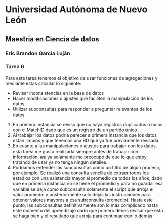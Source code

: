 # Universidad Autónoma de Nuevo León
## Maestría en Ciencia de datos
### Eric Brandon García Luján
### Tarea 6

Para esta tarea tenemos el objetivo de usar funciones de agregaciones y mediante estas calcular lo siguiente:

- Revisar inconsistencias en la base de datos
- Hacer modificaciones o ajustes que faciliten la manipulación de los datos
- Utilizar subconsultas para responder a preguntar relevantes de los datos.

1. En primera instancia se revisó que no haya registros duplicados o nulos con el MatchID dado que es un registro de un partido único.
2. Al trabajar los datos podría parecer a primera instancia que los datos están limpios y que tenemos una BD que ya fue previamente revisada.
3. En cuanto a las manipulaciones o ajustes para trabajar con los datos, esta tarea me gusta realizarla siempre antes de trabajar con información, así ya solamente me preocupo de que lo que estoy tratando de usar ya no tenga ningún detalles.
4. Podríamos entender las subconsultas como un filtro de algún proceso, por ejemplo: Se realizó una consulta sencilla de extraer todos los estadios con una asistencia mayor al promedio de todos los años, dado que en primeria instancia no se tiene el promedio y para no guardar esa variable se deja como subconsulta solamente el script que arroja el valor promedio y posteriormente solo dejas las instrucciones para obtener valores mayores a esa subconsulta (promedio). Hasta este punto, las subconsultas definitivamente son lo más complicado hasta este momento del aprendizaje dado que primero debes revisar que esta se haga bien y el resultado que arroja para continuar con lo demás

